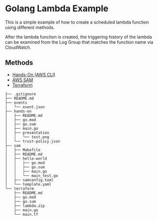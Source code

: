 # Golang Lambda Example

This is a simple example of how to create a scheduled lambda function using different methods.

After the lambda function is created, the triggering history of the lambda can be examined from the Log Group that matches the function name via CloudWatch.

## Methods

- [Hands-On (AWS CLI)](./hands-on)
- [AWS SAM](./sam)
- [Terraform](./terraform)

```tree
├── .gitignore
├── README.md
├── events
│   └── event.json
├── hands-on
│   ├── README.md
│   ├── go.mod
│   ├── go.sum
│   ├── main.go
│   ├── presentation
│   │   └── test.png
│   └── trust-policy.json
├── sam
│   ├── Makefile
│   ├── README.md
│   ├── hello-world
│   │   ├── go.mod
│   │   ├── go.sum
│   │   ├── main.go
│   │   └── main_test.go
│   ├── samconfig.toml
│   └── template.yaml
└── terraform
    ├── README.md
    ├── go.mod
    ├── go.sum
    ├── lambda.zip
    ├── main.go
    └── main.tf
```
